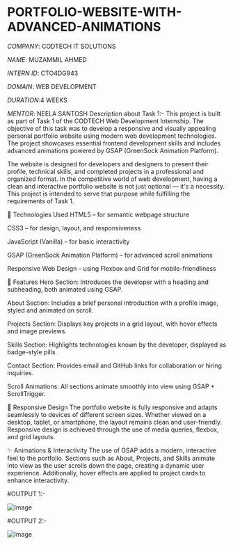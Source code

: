 # PORTFOLIO-WEBSITE-WITH-ADVANCED-ANIMATIONS
*COMPANY*: CODTECH IT SOLUTIONS 

*NAME*: MUZAMMIL AHMED 

*INTERN ID*: CTO4DG943

*DOMAIN*: WEB DEVELOPMENT

*DURATION*:4 WEEKS

*MENTOR*: NEELA SANTOSH 
Description about Task 1:-
This project is built as part of Task 1 of the CODTECH Web Development Internship. The objective of this task was to develop a responsive and visually appealing personal portfolio website using modern web development technologies. The project showcases essential frontend development skills and includes advanced animations powered by GSAP (GreenSock Animation Platform).

The website is designed for developers and designers to present their profile, technical skills, and completed projects in a professional and organized format. In the competitive world of web development, having a clean and interactive portfolio website is not just optional — it's a necessity. This project is intended to serve that purpose while fulfilling the requirements of Task 1.

🔧 Technologies Used
HTML5 – for semantic webpage structure

CSS3 – for design, layout, and responsiveness

JavaScript (Vanilla) – for basic interactivity

GSAP (GreenSock Animation Platform) – for advanced scroll animations

Responsive Web Design – using Flexbox and Grid for mobile-friendliness

🧠 Features
Hero Section: Introduces the developer with a heading and subheading, both animated using GSAP.

About Section: Includes a brief personal introduction with a profile image, styled and animated on scroll.

Projects Section: Displays key projects in a grid layout, with hover effects and image previews.

Skills Section: Highlights technologies known by the developer, displayed as badge-style pills.

Contact Section: Provides email and GitHub links for collaboration or hiring inquiries.

Scroll Animations: All sections animate smoothly into view using GSAP + ScrollTrigger.

📱 Responsive Design
The portfolio website is fully responsive and adapts seamlessly to devices of different screen sizes. Whether viewed on a desktop, tablet, or smartphone, the layout remains clean and user-friendly. Responsive design is achieved through the use of media queries, flexbox, and grid layouts.

✨ Animations & Interactivity
The use of GSAP adds a modern, interactive feel to the portfolio. Sections such as About, Projects, and Skills animate into view as the user scrolls down the page, creating a dynamic user experience. Additionally, hover effects are applied to project cards to enhance interactivity.


#OUTPUT 1:-


![Image](https://github.com/user-attachments/assets/05140a07-7591-4daf-b129-848a0809d81f)


#OUTPUT 2:-


![Image](https://github.com/user-attachments/assets/05140a07-7591-4daf-b129-848a0809d81f)
